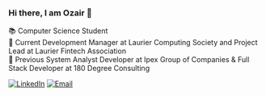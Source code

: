 ### Hi there, I am Ozair 👋
📚 Computer Science Student <br>
🔭 Current Development Manager at Laurier Computing Society and Project Lead at Laurier Fintech Association <br>
🌱 Previous System Analyst Developer at Ipex Group of Companies & Full Stack Developer at 180 Degree Consulting

<a href="https://www.linkedin.com/in/ozair-khan-/" target="_blank"><img alt="LinkedIn" src="https://img.shields.io/badge/LinkedIn-@ozairkhan-blue?style=flat&logo=linkedin"></a>
<a href="mailto:khan3300@mylaurier.ca"><img alt="Email" src="https://img.shields.io/badge/Email-khan3300@mylaurier.ca-blue?style=flat&logo=gmail"></a>
